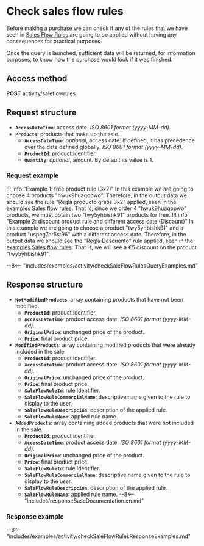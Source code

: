 # Check sales flow rules

Before making a purchase we can check if any of the rules that we have seen in [Sales Flow Rules](saleFlowRules.md) are going to be applied without having any consequences for practical purposes.

Once the query is launched, sufficient data will be returned, for information purposes, to know how the purchase would look if it was finished.

## Access method

**POST** activity/saleflowrules

## Request structure

- **``AccessDateTime``**: access date. *ISO 8601 format (yyyy-MM-dd)*.
- **``Products``**: products that make up the sale.
    - **``AccessDateTime``**: *optional*, access date. If defined, it has precedence over the date defined globally. *ISO 8601 format (yyyy-MM-dd)*.
    - **``ProductId``**: product identifier.
    - **``Quantity``**: *optional*, amount. By default its value is 1.

### Request example

!!! info "Example 1: free product rule (3x2)"
    In this example we are going to choose 4 products "hwuk9huaqopwo". Therefore, in the output data we should see the rule "Regla producto gratis 3x2" applied, seen in the [examples Sales flow rules](saleFlowRules.md#ejemplo-de-respuesta). That is, since we order 4 "hwuk9huaqopwo" products, we must obtain two "twy5yhbishk91" products for free.
!!! info "Example 2: discount product rule and different access date (Discount)"
    In this example we are going to choose a product "twy5yhbishk91" and a product "uspeg7nr5st96" with a different access date. Therefore, in the output data we should see the "Regla Descuento" rule applied, seen in the [examples Sales flow rules](saleFlowRules.md#response-example). That is, we will see a €5 discount on the product "twy5yhbishk91".

--8<-- "includes/examples/activity/checkSaleFlowRulesQueryExamples.md"

## Response structure

- **``NotModifiedProducts``**: array containing products that have not been modified.
    - **``ProductId``**: product identifier.
    - **``AccessDateTime``**: product access date. *ISO 8601 format (yyyy-MM-dd)*.
    - **``OriginalPrice``**: unchanged price of the product.
    - **``Price``**: final product price.
- **``ModifiedProducts``**: array containing modified products that were already included in the sale.
    - **``ProductId``**: product identifier.
    - **``AccessDateTime``**: product access date. *ISO 8601 format (yyyy-MM-dd)*.
    - **``OriginalPrice``**: unchanged price of the product.
    - **``Price``**: final product price.
    - **``SaleFlowRuleId``**: rule identifier.
    - **``SaleFlowRuleCommercialName``**: descriptive name given to the rule to display to the user.
    - **``SaleFlowRuleDescripción``**: description of the applied rule.
    - **``SaleFlowRuleName``**: applied rule name.
- **``AddedProducts``**: array containing added products that were not included in the sale.
    - **``ProductId``**: product identifier.
    - **``AccessDateTime``**: product access date. *ISO 8601 format (yyyy-MM-dd)*.
    - **``OriginalPrice``**: unchanged price of the product.
    - **``Price``**: final product price.
    - **``SaleFlowRuleId``**: rule identifier.
    - **``SaleFlowRuleCommercialName``**: descriptive name given to the rule to display to the user.
    - **``SaleFlowRuleDescripción``**: description of the applied rule.
    - **``SaleFlowRuleName``**: applied rule name.
--8<-- "includes/responseBaseDocumentation.en.md"

### Response example

--8<-- "includes/examples/activity/checkSaleFlowRulesResponseExamples.md"
